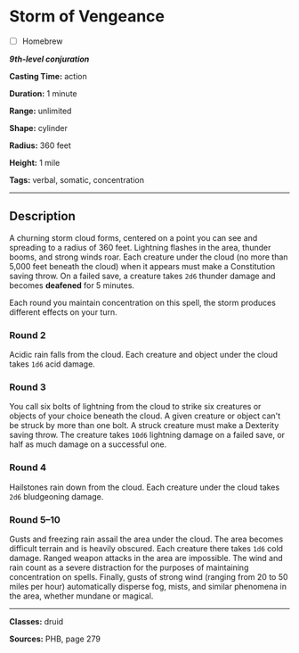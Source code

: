 # Storm of Vengeance

- [ ] Homebrew

***9th-level conjuration***

**Casting Time:** action

**Duration:** 1 minute

**Range:** unlimited

**Shape:** cylinder

**Radius:** 360 feet

**Height:** 1 mile

**Tags:** verbal, somatic, concentration

---

## Description
A churning storm cloud forms, centered on a point you can see and spreading to a radius of 360 feet.
Lightning flashes in the area, thunder booms, and strong winds roar.
Each creature under the cloud (no more than 5,000 feet beneath the cloud) when it appears must make a Constitution saving throw.
On a failed save, a creature takes `2d6` thunder damage and becomes **deafened** for 5 minutes.

Each round you maintain concentration on this spell, the storm produces different effects on your turn.

### Round 2
Acidic rain falls from the cloud.
Each creature and object under the cloud takes `1d6` acid damage.

### Round 3
You call six bolts of lightning from the cloud to strike six creatures or objects of your choice beneath the cloud.
A given creature or object can't be struck by more than one bolt.
A struck creature must make a Dexterity saving throw.
The creature takes `10d6` lightning damage on a failed save, or half as much damage on a successful one.

### Round 4
Hailstones rain down from the cloud.
Each creature under the cloud takes `2d6` bludgeoning damage.

### Round 5–10
Gusts and freezing rain assail the area under the cloud.
The area becomes difficult terrain and is heavily obscured.
Each creature there takes `1d6` cold damage.
Ranged weapon attacks in the area are impossible.
The wind and rain count as a severe distraction for the purposes of maintaining concentration on spells.
Finally, gusts of strong wind (ranging from 20 to 50 miles per hour) automatically disperse fog, mists, and similar phenomena in the area, whether mundane or magical.

---

**Classes:** druid

**Sources:** PHB, page 279
